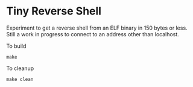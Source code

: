 # Tiny Reverse Shell

Experiment to get a reverse shell from an ELF binary in 150 bytes or less. Still a work in progress to connect to an address other than localhost.

To build
```
make
````

To cleanup
```
make clean
```

